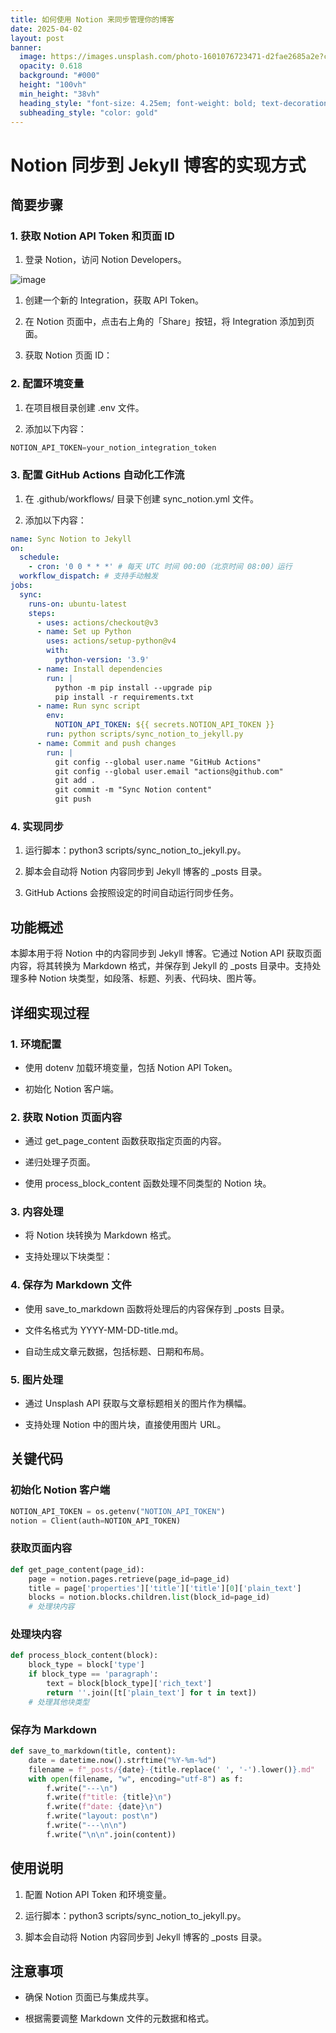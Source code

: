 ```yaml
---
title: 如何使用 Notion 来同步管理你的博客
date: 2025-04-02
layout: post
banner:
  image: https://images.unsplash.com/photo-1601076723471-d2fae2685a2e?crop=entropy&cs=tinysrgb&fit=max&fm=jpg&ixid=M3w2OTIwMzJ8MHwxfHJhbmRvbXx8fHx8fHx8fDE3NDM1Njc4NDJ8&ixlib=rb-4.0.3&q=80&w=1080
  opacity: 0.618
  background: "#000"
  height: "100vh"
  min_height: "38vh"
  heading_style: "font-size: 4.25em; font-weight: bold; text-decoration: underline"
  subheading_style: "color: gold"
---
```


# Notion 同步到 Jekyll 博客的实现方式

## 简要步骤

### 1. 获取 Notion API Token 和页面 ID

1. 登录 Notion，访问 Notion Developers。

![image](https://prod-files-secure.s3.us-west-2.amazonaws.com/a7a0cc5a-89b9-4cda-8686-1fba0ca52f40/d19c1afe-dea5-4312-9333-786b0ba83054/image.png?X-Amz-Algorithm=AWS4-HMAC-SHA256&X-Amz-Content-Sha256=UNSIGNED-PAYLOAD&X-Amz-Credential=ASIAZI2LB466ZQ33HUGI%2F20250402%2Fus-west-2%2Fs3%2Faws4_request&X-Amz-Date=20250402T042401Z&X-Amz-Expires=3600&X-Amz-Security-Token=IQoJb3JpZ2luX2VjEGQaCXVzLXdlc3QtMiJHMEUCIHj4namWe8VNJsu3CZgE%2F6dhDHiY6DTJ%2FE4fDhwcFgB2AiEA%2FWH7LkqyZGvI9q9iKfv1W%2B9GkUmJOc5pEVo7l%2Fb4vGIqiAQIzf%2F%2F%2F%2F%2F%2F%2F%2F%2F%2FARAAGgw2Mzc0MjMxODM4MDUiDCXHIyKrPIbg6AhoJCrcA2AEsD6VrPfkmP46PJCe0hHfHZD2knJAxkYtt9vNk4c23WYYtZTZSmmYA2VbjMGQ0cZGD9xcEMf4%2FZXzkpOUJyRLjeVmuh8X84Kv86TP0zAwS0553b9%2FrRtGLfRv%2FMuM%2FE5JDJRvcO4KEn94jT8T6Y7NBaxkUO4TnG08GKEAi12gpsepTnipYMchlItw1s9HBbS7IEseCyl%2B6ITDl1dquiFgeuHW02PDhN76Qt0e82EofzS2o4Fu%2Bls%2Brn8XKvNiEB98Ck%2B27kVpGU1HPlg69aFH9Oy4Ih0T3j2Wn%2FaWMUnk4UiwTEqBTUqz4ouoALJ%2Bl0cvEIktxHalMLWX88gY1aGTXYLqiyLn3bCfWE5QOMSiPm8cn9G4pjB5pnIsUHxdBiuTE%2BPiWITCRwBLU%2BHpj4jr8N%2FIHpw7CTX360%2FrdufeanZIfhEz6JwPjryTxdUXGzzpTSy36vsvN2YzjFW9yJtXRHd4WnU41CmWzArI%2BFeONVk68qqvr7uDCnFa4ZFZEuunsNX5Ywh9wjfUoMS7O7so%2FjycA8bV0LmFvM8eiPUpMZw6OvdFnClJxZKTn3hbYoF97upcgLtM91anVNzH1dfzlUvaDmJvjBzLQiExdLgwOrEJCQsEqpwRWicHMOnusr8GOqUBlW26gBdoVsA%2BDkrhHLIOWZ8vqKBa8iTjwdYKFu7hTi2VuYSF1dyVooC1Io7hdr2CHs3y494w1T4tv0%2BBMdCcAI%2BBq3VMquQfajgD8aj%2Bw34g%2F%2FU0OUGrUnmjYeE17NWzDSNE%2Bi%2Fdbhq9WamDS%2Fb6ZTsz2sm8MKDfkz7ZxQkq%2FNdcpeicLRBIY5yS2rDDBI7yhpYXvbSJs3GmI473e7%2FPv3YxpRHS&X-Amz-Signature=ee663ee2bfd54cbe0128b3b791fc817ce9b6d4cd1d6d516256ca8b6a6147bcf5&X-Amz-SignedHeaders=host&x-id=GetObject)

1. 创建一个新的 Integration，获取 API Token。

1. 在 Notion 页面中，点击右上角的「Share」按钮，将 Integration 添加到页面。

1. 获取 Notion 页面 ID：


### 2. 配置环境变量

1. 在项目根目录创建 .env 文件。

1. 添加以下内容：

```javascript
NOTION_API_TOKEN=your_notion_integration_token
```

### 3. 配置 GitHub Actions 自动化工作流

1. 在 .github/workflows/ 目录下创建 sync_notion.yml 文件。

1. 添加以下内容：

```yaml
name: Sync Notion to Jekyll
on:
  schedule:
    - cron: '0 0 * * *' # 每天 UTC 时间 00:00（北京时间 08:00）运行
  workflow_dispatch: # 支持手动触发
jobs:
  sync:
    runs-on: ubuntu-latest
    steps:
      - uses: actions/checkout@v3
      - name: Set up Python
        uses: actions/setup-python@v4
        with:
          python-version: '3.9'
      - name: Install dependencies
        run: |
          python -m pip install --upgrade pip
          pip install -r requirements.txt
      - name: Run sync script
        env:
          NOTION_API_TOKEN: ${{ secrets.NOTION_API_TOKEN }}
        run: python scripts/sync_notion_to_jekyll.py
      - name: Commit and push changes
        run: |
          git config --global user.name "GitHub Actions"
          git config --global user.email "actions@github.com"
          git add .
          git commit -m "Sync Notion content"
          git push
```

### 4. 实现同步

1. 运行脚本：python3 scripts/sync_notion_to_jekyll.py。

1. 脚本会自动将 Notion 内容同步到 Jekyll 博客的 _posts 目录。

1. GitHub Actions 会按照设定的时间自动运行同步任务。

## 功能概述

本脚本用于将 Notion 中的内容同步到 Jekyll 博客。它通过 Notion API 获取页面内容，将其转换为 Markdown 格式，并保存到 Jekyll 的 _posts 目录中。支持处理多种 Notion 块类型，如段落、标题、列表、代码块、图片等。

## 详细实现过程

### 1. 环境配置

- 使用 dotenv 加载环境变量，包括 Notion API Token。

- 初始化 Notion 客户端。

### 2. 获取 Notion 页面内容

- 通过 get_page_content 函数获取指定页面的内容。

- 递归处理子页面。

- 使用 process_block_content 函数处理不同类型的 Notion 块。

### 3. 内容处理

- 将 Notion 块转换为 Markdown 格式。

- 支持处理以下块类型：


### 4. 保存为 Markdown 文件

- 使用 save_to_markdown 函数将处理后的内容保存到 _posts 目录。

- 文件名格式为 YYYY-MM-DD-title.md。

- 自动生成文章元数据，包括标题、日期和布局。

### 5. 图片处理

- 通过 Unsplash API 获取与文章标题相关的图片作为横幅。

- 支持处理 Notion 中的图片块，直接使用图片 URL。

## 关键代码

### 初始化 Notion 客户端

```python
NOTION_API_TOKEN = os.getenv("NOTION_API_TOKEN")
notion = Client(auth=NOTION_API_TOKEN)
```

### 获取页面内容

```python
def get_page_content(page_id):
    page = notion.pages.retrieve(page_id=page_id)
    title = page['properties']['title']['title'][0]['plain_text']
    blocks = notion.blocks.children.list(block_id=page_id)
    # 处理块内容
```

### 处理块内容

```python
def process_block_content(block):
    block_type = block['type']
    if block_type == 'paragraph':
        text = block[block_type]['rich_text']
        return ''.join([t['plain_text'] for t in text])
    # 处理其他块类型
```

### 保存为 Markdown

```python
def save_to_markdown(title, content):
    date = datetime.now().strftime("%Y-%m-%d")
    filename = f"_posts/{date}-{title.replace(' ', '-').lower()}.md"
    with open(filename, "w", encoding="utf-8") as f:
        f.write("---\n")
        f.write(f"title: {title}\n")
        f.write(f"date: {date}\n")
        f.write("layout: post\n")
        f.write("---\n\n")
        f.write("\n\n".join(content))
```

## 使用说明

1. 配置 Notion API Token 和环境变量。

1. 运行脚本：python3 scripts/sync_notion_to_jekyll.py。

1. 脚本会自动将 Notion 内容同步到 Jekyll 博客的 _posts 目录。

## 注意事项

- 确保 Notion 页面已与集成共享。

- 根据需要调整 Markdown 文件的元数据和格式。